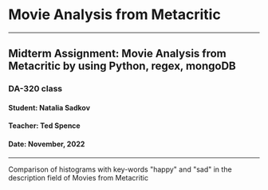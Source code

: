# Movie Analysis from Metacritic

***
## Midterm Assignment: Movie Analysis from Metacritic by using Python, regex, mongoDB
### DA-320 class
#### Student: Natalia Sadkov
#### Teacher: Ted Spence
#### Date: November, 2022
***

Comparison of histograms with key-words "happy" and "sad" in the description field of Movies from Metacritic </p>
